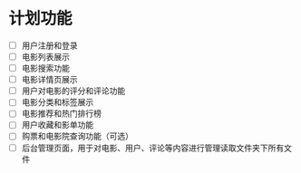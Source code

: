 # 计划功能
-[ ] 用户注册和登录
-[ ] 电影列表展示 
-[ ] 电影搜索功能
-[ ] 电影详情页展示
-[ ] 用户对电影的评分和评论功能
-[ ] 电影分类和标签展示
-[ ] 电影推荐和热门排行榜
-[ ] 用户收藏和影单功能
-[ ] 购票和电影院查询功能（可选）
-[ ] 后台管理页面，用于对电影、用户、评论等内容进行管理读取文件夹下所有文件
